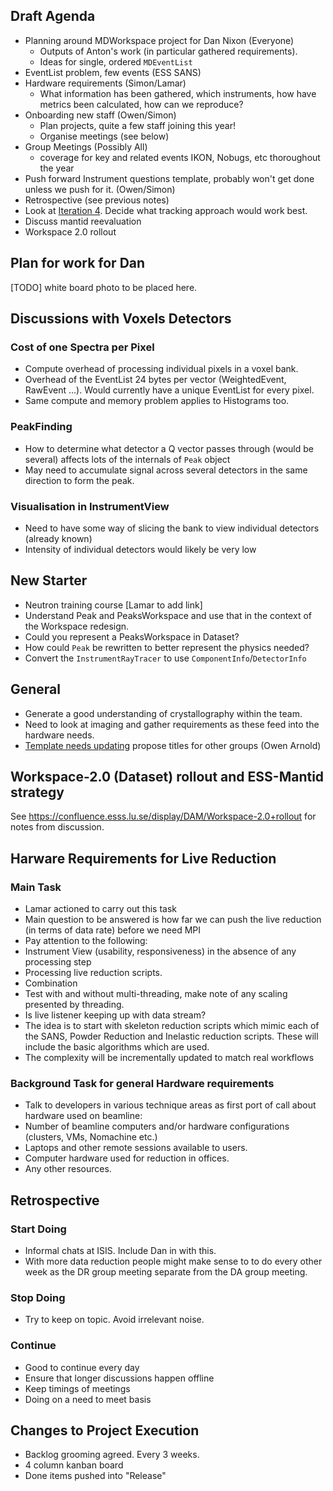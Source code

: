 ## Draft Agenda

* Planning around MDWorkspace project for Dan Nixon (Everyone)
  * Outputs of Anton's work (in particular gathered requirements).
  * Ideas for single, ordered `MDEventList`
* EventList problem, few events (ESS SANS)
* Hardware requirements (Simon/Lamar)
  * What information has been gathered, which instruments, how have metrics been calculated, how can we reproduce?
* Onboarding new staff (Owen/Simon)
  * Plan projects, quite a few staff joining this year!
  * Organise meetings (see below)
* Group Meetings (Possibly All)
  * coverage for key and related events IKON, Nobugs, etc thoroughout the year
* Push forward Instrument questions template, probably won't get done unless we push for it. (Owen/Simon)
* Retrospective (see previous notes)
* Look at [Iteration 4](https://jira.esss.lu.se/secure/RapidBoard.jspa?rapidView=501&projectKey=DR&view=planning.nodetail). Decide what tracking approach would work best.
* Discuss mantid reevaluation 
* Workspace 2.0 rollout

## Plan for work for Dan

[TODO] white board photo to be placed here.

## Discussions with Voxels Detectors

### Cost of one Spectra per Pixel
* Compute overhead of processing individual pixels in a voxel bank.
* Overhead of the EventList 24 bytes per vector (WeightedEvent, RawEvent ...). Would currently have a unique EventList for every pixel. 
* Same compute and memory problem applies to Histograms too. 
### PeakFinding
* How to determine what detector a Q vector passes through (would be several) affects lots of the internals of `Peak` object
* May need to accumulate signal across several detectors in the same direction to form the peak. 
### Visualisation in InstrumentView
* Need to have some way of slicing the bank to view individual detectors (already known)
* Intensity of individual detectors would likely be very low

## New Starter
* Neutron training course [Lamar to add link]
* Understand Peak and PeaksWorkspace and use that in the context of the Workspace redesign. 
 * Could you represent a PeaksWorkspace in Dataset?
 * How could `Peak` be rewritten to better represent the physics needed?
 * Convert the `InstrumentRayTracer` to use `ComponentInfo`/`DetectorInfo`

## General 
* Generate a good understanding of crystallography within the team.
* Need to look at imaging and gather requirements as these feed into the hardware needs.
* [Template needs updating](https://confluence.esss.lu.se/display/DAM/Template+for+DMSC+page+in+instrument+wiki) propose titles for other groups (Owen Arnold)

## Workspace-2.0 (Dataset) rollout and ESS-Mantid strategy

See https://confluence.esss.lu.se/display/DAM/Workspace-2.0+rollout for notes from discussion.

## Harware Requirements for Live Reduction
### Main Task
* Lamar actioned to carry out this task
* Main question to be answered is how far we can push the live reduction (in terms of data rate) before we need MPI
* Pay attention to the following:
 * Instrument View (usability, responsiveness) in the absence of any processing step
 * Processing live reduction scripts.
 * Combination
 * Test with and without multi-threading, make note of any scaling presented by threading.
 * Is live listener keeping up with data stream?
* The idea is to start with skeleton reduction scripts which mimic each of the SANS, Powder Reduction and Inelastic reduction scripts. These will include the basic algorithms which are used.
* The complexity will be incrementally updated to match real workflows
### Background Task for general Hardware requirements
* Talk to developers in various technique areas as first port of call about hardware used on beamline:
 * Number of beamline computers and/or hardware configurations (clusters, VMs, Nomachine etc.)
 * Laptops and other remote sessions available to users.
 * Computer hardware used for reduction in offices.
 * Any other resources.

## Retrospective

### Start Doing 

* Informal chats at ISIS. Include Dan in with this.
* With more data reduction people might make sense to to do every other week as the DR group meeting separate from the DA group meeting.

### Stop Doing 

* Try to keep on topic. Avoid irrelevant noise.

### Continue 

- Good to continue every day
- Ensure that longer discussions happen offline
- Keep timings of meetings
- Doing on a need to meet basis

## Changes to Project Execution

* Backlog grooming agreed. Every 3 weeks.
* 4 column kanban board
* Done items pushed into "Release"
